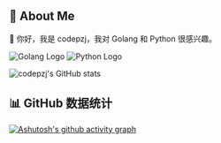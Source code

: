 🤺 About Me
---
👋 你好，我是 codepzj，我对 Golang 和 Python 很感兴趣。

![Golang Logo](https://img.shields.io/badge/-Golang-00ADD8?style=flat-square&logo=go&logoColor=white)
![Python Logo](https://img.shields.io/badge/-Python-3776AB?style=flat-square&logo=python&logoColor=white)

![codepzj's GitHub stats](https://github-immortality.vercel.app/api?username=codepzj)


📊 GitHub 数据统计
---
[![Ashutosh's github activity graph](https://github-readme-activity-graph.vercel.app/graph?username=codepzj&bg_color=ffffff&color=000000&line=FF69B4&point=ff0000&area=true&hide_border=true)](https://github.com/ashutosh00710/github-readme-activity-graph)

